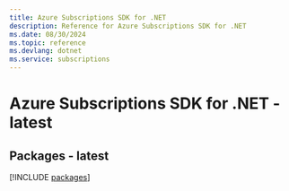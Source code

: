```yaml
---
title: Azure Subscriptions SDK for .NET
description: Reference for Azure Subscriptions SDK for .NET
ms.date: 08/30/2024
ms.topic: reference
ms.devlang: dotnet
ms.service: subscriptions
---
```

# Azure Subscriptions SDK for .NET - latest
## Packages - latest
[!INCLUDE [packages](subscriptions-index.md)]